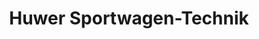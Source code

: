 ---
title: "Huwer Sportwagen-Technik"
url: /freisen/huwer-sportwagen-technik/
shop: Autowerkstatt
---